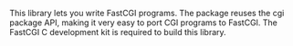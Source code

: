 This library lets you write FastCGI programs. The package reuses the
cgi package API, making it very easy to port CGI programs to FastCGI.
The FastCGI C development kit is required to build this library.
